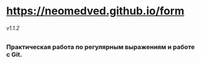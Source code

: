# https://neomedved.github.io/form
###### v1.1.2
### Практическая работа по регулярным выражениям и работе с Git.
